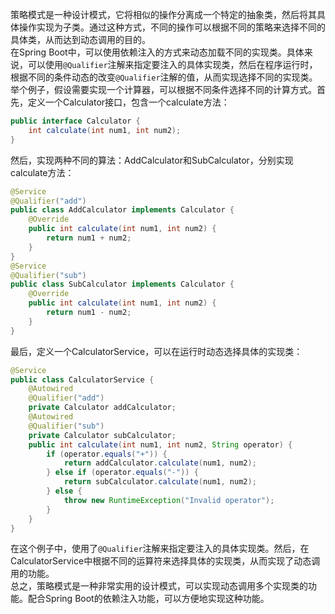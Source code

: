 策略模式是一种设计模式，它将相似的操作分离成一个特定的抽象类，然后将其具体操作实现为子类。通过这种方式，不同的操作可以根据不同的策略来选择不同的具体类，从而达到动态调用的目的。<br />在Spring Boot中，可以使用依赖注入的方式来动态加载不同的实现类。具体来说，可以使用`@Qualifier`注解来指定要注入的具体实现类，然后在程序运行时，根据不同的条件动态的改变`@Qualifier`注解的值，从而实现选择不同的实现类。<br />举个例子，假设需要实现一个计算器，可以根据不同条件选择不同的计算方式。首先，定义一个Calculator接口，包含一个calculate方法：
```java
public interface Calculator {
    int calculate(int num1, int num2);
}
```
然后，实现两种不同的算法：AddCalculator和SubCalculator，分别实现calculate方法：
```java
@Service
@Qualifier("add")
public class AddCalculator implements Calculator {
    @Override
    public int calculate(int num1, int num2) {
        return num1 + num2;
    }
}
@Service
@Qualifier("sub")
public class SubCalculator implements Calculator {
    @Override
    public int calculate(int num1, int num2) {
        return num1 - num2;
    }
}
```
最后，定义一个CalculatorService，可以在运行时动态选择具体的实现类：
```java
@Service
public class CalculatorService {
    @Autowired
    @Qualifier("add")
    private Calculator addCalculator;
    @Autowired
    @Qualifier("sub")
    private Calculator subCalculator;
    public int calculate(int num1, int num2, String operator) {
        if (operator.equals("+")) {
            return addCalculator.calculate(num1, num2);
        } else if (operator.equals("-")) {
            return subCalculator.calculate(num1, num2);
        } else {
            throw new RuntimeException("Invalid operator");
        }
    }
}
```
在这个例子中，使用了`@Qualifier`注解来指定要注入的具体实现类。然后，在CalculatorService中根据不同的运算符来选择具体的实现类，从而实现了动态调用的功能。<br />总之，策略模式是一种非常实用的设计模式，可以实现动态调用多个实现类的功能。配合Spring Boot的依赖注入功能，可以方便地实现这种功能。
